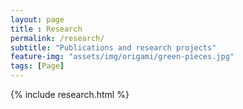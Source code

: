 ```yaml
--- 
layout: page
title : Research
permalink: /research/
subtitle: "Publications and research projects" 
feature-img: "assets/img/origami/green-pieces.jpg"
tags: [Page]
---
```


{% include research.html %}
